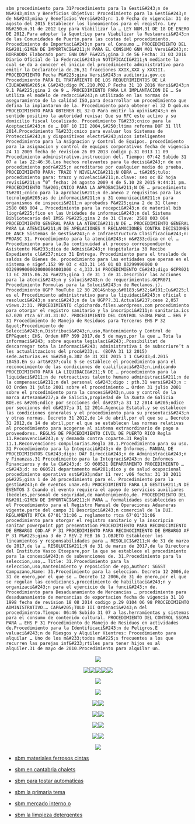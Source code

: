 
```
sbm procedimiento para 31Procedimiento para la Gesti&#243;n de N&#243;mina y Beneficios Objetivo: Procedimiento para la Gesti&#243;n de N&#243;mina y Beneficios Versi&#243;n: 1.0 Fecha de vigencia: 31 de agosto del 2015 Establecer los lineamientos para el registro. Ley N&#250;m.31 de 2012 Ley para Viabilizar la … LEY NUM.31 DE 18 DE ENERO DE 2012.Para adoptar la &quot;Ley para Viabilizar la Restauraci&#243;n de las Comunidades de Puerto.para las costas del procedimiento. Procedimiento de Importaci&#243;n para el Consumo … PROCEDIMIENTO DEL R&#201;GIMEN DE IMPORTACI&#211;N PARA EL CONSUMO GNN M01 Versi&#243;n: BORRADOR Elaborado por: GNN DNP P&#225;gina 3 de 56 Fecha: 31 03 2016 Diario Oficial de la Federaci&#243;n NOTIFICACI&#211;N mediante la cual se da a conocer el inicio del procedimiento administrativo para emitir la Declaratoria de.26,31 fracciones XXIX,XXX y XXXIII. PROCEDIMIENTO Fecha P&#225;gina Versi&#243;n auditoria.gov.co Procedimiento PARA EL TRATAMIENTO DE LOS REQUERIMIENTOS DE LA CIUDADAN&#205;A C&#243;digo PC.210.P02.P Fecha 31 10 2016 Versi&#243;n 9.1 P&#225;gina 2 de 9 … PROCEDIMIENTO PARA LA IMPLANTACION DE … Se utiliza el modelo de redacci&#243;n utilizado en las normas de aseguramiento de la calidad ISO,para desarrollar un procedimiento que defina la implantaron de la. Procedimiento para obtener el 32 D gob.mx PROCEDIMIENTO PARA OBTENER EL 32‐D Para emitir la opini&#243;n en sentido positivo la autoridad revisa: Que su RFC este activo y su domicilio fiscal localizado. Procedimiento T&#233;cnico para la Aceptaci&#243;n de … DOF 10 III 2004,&#250;ltima reforma DOF 31 lll 2014.Procedimiento T&#233;cnico para evaluar los Sistemas de Protecci&#243;n y dispositivos electr&#243;nicos inteligentes Procedimiento para la Asignacion y Control de Equipos. procedimiento para la asignacion y control de equipos corporativos fecha de vigencia 24 11 2009 fecha de revision 26 09 2013 codigo p.31 0313 11 09 Procedimiento administrativo.instruccion del. Tiempo: 07:42 Subido 31 07 a las 22:46:36.Los hechos relevantes para la decisi&#243;n de un procedimiento podr&#225;n acreditarse por cualquier medio de prueba. PROCEDIMIENTO PARA: TRAZO Y NIVELACI&#211;N OBRA … t&#205;tulo: procedimiento para: trazo y nivelaci&#211;n.clave: seo oc 02 hoja revisi&#211;n “0” fecha: 24 agosto 2009 4 de 5.10 28 2015 9:44:31 pm. PROCEDIMIENTO T&#201;CNICO PARA LA APROBACI&#211;N DE … procedimiento t&#201;cnico para la aprobaci&#211;n de.anexo 2 requisitos para las tecnolog&#205;as de informaci&#211;n y 31 comunicaci&#211;n para organismos de inspecci&#211;n aprobados P&#225;gina 2 de 31 Clave: 2580 003 004 … Procedimiento para la recepci&#243;n de material bib liogr&#225;fico en las Unidades de informaci&#243;n del Sistema Bibliotecario del IMSS P&#225;gina 2 de 31 Clave: 2580 003 004 PROCEDIMIENTO GENERAL PARA LA ATENCI&#211;N DE … PROCEDIMIENTO GENERAL PARA LA ATENCI&#211;N DE APELACIONES Y RECLAMACIONES CONTRA DECISIONES DE ANCE Sistemas de Gesti&#243;n e Infraestructura Clasificaci&#243;n: PROASC 31. Procedimiento para la atenci&#243;n m&#233;dica en el … Procedimiento para la.Da continuidad al proceso correspondiente Asistente M&#233;dica de Admisi&#243;n Hospitalaria 30 Recibe Expediente cl&#237;nico 31 Entrega. Procedimiento para el traslado de saldos de Bienes de. procedimiento para las entidades que operan en el sistema e sigef.152 99 03 c 433.31 145 01 03 03299990000 0 0329999000020000004001000 c 4,333.14 PROCEDIMIENTO C&#243;digo GCPR021 13 GC 2015.06.24 P&#225;gina 1 de 31 1 de 31.Describir las acciones para la atenci&#243;n y soluci&#243;n de requerimientos.GCPR071 Procedimiento Formulas para la Soluci&#243;n de Reclamos.j). Procedimiento UGPP YouTube 12 30 2014&nbsp;&#0183;&#32;&#191;Cu&#225;l es el Procedimiento administrativo para la liquidaci&#243;n oficial o resoluci&#243;n sanci&#243;n de la UGPP?.31.Actual&#237;cese 2,057 views.2:31. PROCEDIMIENTO clpichardo.files.wordpress.com procedimiento para otorgar el registro sanitario y la inscripci&#211;n sanitaria.ics 67.020 rtca 67.01.31:07. PROCEDIMIENTO DEL CONTROL SSOMA PARA … EHS P 31 Procedimiento de Manejo de Residuos para Terceros EHS P 32 &quot;Procedimiento de Selecci&#243;n,Distribuci&#243;n,uso,Mantenimiento y Control de EPP&quot; EHS. Orden HFP 399 2017,de 5 de mayo,por la que … Tota la informaci&#243; sobre aquesta legislaci&#243;.Possibilitat de descarregar tota la informaci&#243; administrativa i de subscriure’t a les actualitzacions del proc&#233;s. (BOPA 31 12 2015) sede.asturias.es n&#250;m.302 de 31 XII 2015 1 1 C&#243;d.2015 18453.En su art&#237;culo 5 se establece el procedimiento para el reconocimiento de las condiciones de cualificaci&#243;n,indicando PROCEDIMIENTO PARA LA LIQUIDACI&#211;N DE … procedimiento para la liquidaci&#211;n de retroactivos talento humano administraci&#211;n de la compensaci&#211;n del personal c&#243;digo : pth.31 versi&#243;n : 03 Orden 31 julio 2001 sobre el procedimiento … Orden 31 julio 2001 sobre el procedimiento para la concesi&#243;n,uso y control de la marca Artesan&#237;a de Galicia,propiedad de la Xunta de Galicia BOE.es &#205;ndice por secciones del d&#237;a 31 12 2014 &#205;ndice por secciones del d&#237;a 31 12 2014.Agencia Estatal.y se establecen las condiciones generales y el procedimiento para su presentaci&#243;n y otras normas. Decreto 31 2012,de 14 de abril,por el que se … Decreto 31 2012,de 14 de abril,por el que se establecen las normas relativas al procedimiento para acogerse al sistema extraordinario de pago a proveedores. REGLAS DE PROCEDIMIENTO CIVIL DE PUERTO RICO Regla 11.Reconvenci&#243;n y demanda contra coparte.31 Regla 11.1.Reconvenciones compulsorias.Regla 30.1.Procedimiento para su uso. 31 Procedimiento para la Integraci&#243;n de Informes. MANUAL DE PROCEDIMIENTOS C&#243;digo: DAF Direcci&#243;n de Administraci&#243;n y Finanzas.31 Procedimiento para la Integraci&#243;n de Informes Financieros y de la C&#243;d: SO 060521 DEPARTAMENTO PROCEDIMIENTO … c&#243;d: so 060521 departamento m&#201;dico y de salud ocupacional procedimiento operativo est&#193;ndar 11 rev: v06 fecha: 31 10 2011 p&#225;gina 1 de 24 procedimiento para el. Procedimiento para la gesti&#243;n de eventos unav.edu PROCEDIMIENTO PARA LA GESTI&#211;N DE EVENTOS 3 Cuando el evento requiera el apoyo de servicios auxiliares (bedeles,personal de seguridad,de mantenimiento,de. PROCEDIMIENTO DEL R&#201;GIMEN DE IMPORTACI&#211;N PARA … formalidades establecidas en el Procedimiento para el Registro Manual de Operaciones Aduaneras vigente.parte del campo 31 Descripci&#243;n comercial de la DUI. REGLAMENTO RTCA 67'01'31:06 … reglamento rtca 67'01'31:06 procedimiento para otorgar el registro sanitario y la inscripcin sanitar powerpoint ppt presentation PROCEDIMIENTO PARA RECONOCIMIENTO DE EMBARGO COD.AF P 31 PROCEDIMIENTO PARA RECONOCIMIENTO DE EMBARGO AF P 31 P&#225;gina 3 de 7 REV.2 FEB 16 1.OBJETO Establecer los lineamientos y responsabilidades para … RESOLUCI&#211;N de 31 de marzo de 2017,de la … RESOLUCI&#211;N de 31 de marzo de 2017,de la Directora del Instituto Vasco Etxepare,por la que se establece el procedimiento para la concesi&#243;n de subvenciones de. 31.Procedimiento para la seleccion,uso,… Title: 31.Procedimiento para la seleccion,uso,mantenimiento y reposicion de epp,Author: SGSST Campuzano,Name: 31.Procedimiento para la seleccion. Decreto 12 2006,de 31 de enero,por el que se … Decreto 12 2006,de 31 de enero,por el que se regulan las condiciones,procedimiento de habilitaci&#243;n y organizaci&#243;n para el ejercicio de la funci&#243;n de. Procedimiento para Desaduanamiento de Mercancias … procedimiento para desaduanamiento de mercancias de exportacion fecha de vigencia 31 10 1998 fecha de revision 18 08 2014 codigo p.29 0104 06 98 PROCEDIMIENTO ADMINISTRATIVO.… CAP&#205;TULO III Ordenaci&#243;n del procedimiento.Tiempo: 06:46 Subido 31 07 a las.herramientas y sistemas para el consumo de contenido cultural. PROCEDIMIENTO DEL CONTROL SSOMA PARA … EHS P 31 Procedimiento de Manejo de Residuos en actividades de.Procedimiento para la Identificaci&#243;n de Peligros,E valuaci&#243;n de Riesgos y Alquiler Vientres: Procedimiento para alquilar … Uno de los m&#233;todos m&#225;s frecuentes a los que recurren las parejas inf&#233;rtiles para tener hijos es al alquiler.31 de mayo de 2010.Procedimiento para alquilar un. 
```

<div align="center">

<a href="https://es-crusher.shibang-china.com/github&k=sbm+procedimiento+para+31"><img src="https://static.shibang-china.com/es/crusher/logo.jpg"></a>

<a href="https://es-crusher.shibang-china.com/github&k=sbm+procedimiento+para+31"><img src="https://static.shibang-china.com/es/crusher/index.jpg"></a><a href="https://es-crusher.shibang-china.com/material.htmlgithub&k=sbm+procedimiento+para+31"><img src="https://static.shibang-china.com/es/crusher/material.jpg"></a><a href="https://es-crusher.shibang-china.com/application.htmlgithub&k=sbm+procedimiento+para+31"><img src="https://static.shibang-china.com/es/crusher/application.jpg"></a><a href="https://es-crusher.shibang-china.com/aboutus.htmlgithub&k=sbm+procedimiento+para+31"><img src="https://static.shibang-china.com/es/crusher/aboutus.jpg"></a><a href="https://es-crusher.shibang-china.com/contact.htmlgithub&k=sbm+procedimiento+para+31"><img src="https://static.shibang-china.com/es/crusher/contact.jpg"></a>

<a href="https://es-crusher.shibang-china.com/github&k=sbm+procedimiento+para+31"><img src="https://static.shibang-china.com/es/crusher/banner.jpg"></a>

<a href="https://swt.shibang-china.com/github&k=sbm+procedimiento+para+31"><img src="https://static.shibang-china.com/es/crusher/text.jpg"></a>

<a href="https://swt.shibang-china.com/github&k=sbm+procedimiento+para+31"><img src="https://static.shibang-china.com/es/crusher/chat.jpg"></a><a href="https://es-crusher.shibang-china.com/contact.htmlgithub&k=sbm+procedimiento+para+31"><img src="https://static.shibang-china.com/es/crusher/message.jpg"></a>

<a href="https://es-crusher.shibang-china.com/products/pe.htmlgithub&k=sbm+procedimiento+para+31"><img src="https://static.shibang-china.com/es/crusher/pe.jpg"></a><a href="https://es-crusher.shibang-china.com/products/pf.htmlgithub&k=sbm+procedimiento+para+31"><img src="https://static.shibang-china.com/es/crusher/pf.jpg"></a>

<a href="https://es-crusher.shibang-china.com/products/hpt.htmlgithub&k=sbm+procedimiento+para+31"><img src="https://static.shibang-china.com/es/crusher/hpt.jpg"></a><a href="https://es-crusher.shibang-china.com/products/vsi.htmlgithub&k=sbm+procedimiento+para+31"><img src="https://static.shibang-china.com/es/crusher/vsi.jpg"></a>

<a href="https://es-crusher.shibang-china.com/products/klv.htmlgithub&k=sbm+procedimiento+para+31"><img src="https://static.shibang-china.com/es/crusher/klv.jpg"></a><a href="https://es-crusher.shibang-china.com/products/portable.htmlgithub&k=sbm+procedimiento+para+31"><img src="https://static.shibang-china.com/es/crusher/portable.jpg"></a>

<a href="https://swt.shibang-china.com/github&k=sbm+procedimiento+para+31"><img src="https://static.shibang-china.com/es/crusher/case.jpg"></a>

</div>


* [sbm materiales ferrosos cintas](sbm%20materiales%20ferrosos%20cintas.md)

* [sbm en cantabria chalets](sbm%20en%20cantabria%20chalets.md)

* [sbm para tostar automaticas](sbm%20para%20tostar%20automaticas.md)

* [sbm la primaria tema](sbm%20la%20primaria%20tema.md)

* [sbm mercado interno o](sbm%20mercado%20interno%20o.md)

* [sbm la limpieza detergentes](sbm%20la%20limpieza%20detergentes.md)